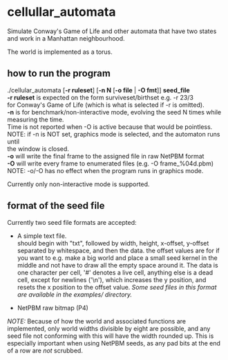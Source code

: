 # cellullar\_automata
Simulate Conway's Game of Life and other automata
that have two states and work in a Manhattan
neighbourhood.

The world is implemented as a torus.

## how to run the program
./cellular\_automata \[**-r ruleset**\] \[**-n N** \[**-o file** | **-O fmt**\]\] **seed\_file**  
	**-r ruleset** is expected on the form surviveset/birthset e.g. -r 23/3  
	   for Conway's Game of Life (which is what is selected if -r is omitted).  
	**-n** is for benchmark/non-interactive mode, evolving the seed N times while measuring the time.  
	   Time is not reported when -O is active because that would be pointless.  
	   NOTE: if -n is NOT set, graphics mode is selected, and the automaton runs until  
	   the window is closed.  
	**-o** will write the final frame to the assigned file in raw NetPBM format  
	**-O** will write every frame to enumerated files (e.g. -O frame_%04d.pbm)  
	   NOTE: -o/-O has no effect when the program runs in graphics mode.

Currently only non-interactive mode is supported.

## format of the seed file
Currently two seed file formats are accepted:

* A simple text file.  
should begin with "txt", followed by width, height, x-offset, y-offset separated by whitespace,
and then the data. the offset values are for if you want to e.g. make a big world and place a small
seed kernel in the middle and not have to draw all the empty space around it. The data is one character
per cell, '#' denotes a live cell, anything else is a dead cell, except for newlines ('\n'), which
increases the y position, and resets the x position to the offset value.
*Some seed files in this format are available in the examples/ directory.*

* NetPBM raw bitmap (P4)

*NOTE:* Because of how the world and associated functions are implemented, only world widths divisible
by eight are possible, and any seed file not conforming with this will have the width rounded up.
This is especially important when using NetPBM seeds, as any pad bits at the end of a row
are *not* scrubbed.
